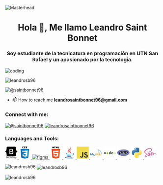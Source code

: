 ![Masterhead](https://miro.medium.com/v2/resize:fit:1400/0*IjwqslkWZDHTMK9Y.gif)
<h1 align="center">Hola 👋, Me llamo Leandro Saint Bonnet</h1>
<h3 align="center">Soy estudiante de la tecnicatura en programaciòn en UTN San Rafael y un apasionado por la tecnología.</h3>
<img align="center" alt="coding" width="400" src="https://miro.medium.com/v2/resize:fit:1400/0*IjwqslkWZDHTMK9Y.gif">

<p align="left"> <img src="https://komarev.com/ghpvc/?username=leandrosb96&label=Profile%20views&color=0e75b6&style=flat" alt="leandrosb96" /> </p>

<p align="left"> <a href="https://twitter.com/@saintbonnet96" target="blank"><img src="https://img.shields.io/twitter/follow/@saintbonnet96?logo=twitter&style=for-the-badge" alt="@saintbonnet96" /></a> </p>

- 📫 How to reach me **leandrosaintbonnet96@gmail.com**

<h3 align="left">Connect with me:</h3>
<p align="left">
<a href="https://twitter.com/@saintbonnet96" target="blank"><img align="center" src="https://raw.githubusercontent.com/rahuldkjain/github-profile-readme-generator/master/src/images/icons/Social/twitter.svg" alt="@saintbonnet96" height="30" width="40" /></a>
<a href="https://linkedin.com/in/leandrosaintbonnet96" target="blank"><img align="center" src="https://raw.githubusercontent.com/rahuldkjain/github-profile-readme-generator/master/src/images/icons/Social/linked-in-alt.svg" alt="leandrosaintbonnet96" height="30" width="40" /></a>
</p>

<h3 align="left">Languages and Tools:</h3>
<p align="left"> <a href="https://getbootstrap.com" target="_blank" rel="noreferrer"> <img src="https://raw.githubusercontent.com/devicons/devicon/master/icons/bootstrap/bootstrap-plain-wordmark.svg" alt="bootstrap" width="40" height="40"/> </a> <a href="https://www.w3schools.com/css/" target="_blank" rel="noreferrer"> <img src="https://raw.githubusercontent.com/devicons/devicon/master/icons/css3/css3-original-wordmark.svg" alt="css3" width="40" height="40"/> </a> <a href="https://www.figma.com/" target="_blank" rel="noreferrer"> <img src="https://www.vectorlogo.zone/logos/figma/figma-icon.svg" alt="figma" width="40" height="40"/> </a> <a href="https://www.w3.org/html/" target="_blank" rel="noreferrer"> <img src="https://raw.githubusercontent.com/devicons/devicon/master/icons/html5/html5-original-wordmark.svg" alt="html5" width="40" height="40"/> </a> <a href="https://www.java.com" target="_blank" rel="noreferrer"> <img src="https://raw.githubusercontent.com/devicons/devicon/master/icons/java/java-original.svg" alt="java" width="40" height="40"/> </a> <a href="https://developer.mozilla.org/en-US/docs/Web/JavaScript" target="_blank" rel="noreferrer"> <img src="https://raw.githubusercontent.com/devicons/devicon/master/icons/javascript/javascript-original.svg" alt="javascript" width="40" height="40"/> </a> <a href="https://www.mysql.com/" target="_blank" rel="noreferrer"> <img src="https://raw.githubusercontent.com/devicons/devicon/master/icons/mysql/mysql-original-wordmark.svg" alt="mysql" width="40" height="40"/> </a> <a href="https://nodejs.org" target="_blank" rel="noreferrer"> <img src="https://raw.githubusercontent.com/devicons/devicon/master/icons/nodejs/nodejs-original-wordmark.svg" alt="nodejs" width="40" height="40"/> </a> <a href="https://www.php.net" target="_blank" rel="noreferrer"> <img src="https://raw.githubusercontent.com/devicons/devicon/master/icons/php/php-original.svg" alt="php" width="40" height="40"/> </a> <a href="https://www.python.org" target="_blank" rel="noreferrer"> <img src="https://raw.githubusercontent.com/devicons/devicon/master/icons/python/python-original.svg" alt="python" width="40" height="40"/> </a> <a href="https://sass-lang.com" target="_blank" rel="noreferrer"> <img src="https://raw.githubusercontent.com/devicons/devicon/master/icons/sass/sass-original.svg" alt="sass" width="40" height="40"/> </a> </p>

<p><img align="left" src="https://github-readme-stats.vercel.app/api/top-langs?username=leandrosb96&show_icons=true&locale=en&layout=compact" alt="leandrosb96" /></p>

<p>&nbsp;<img align="center" src="https://github-readme-stats.vercel.app/api?username=leandrosb96&show_icons=true&locale=en" alt="leandrosb96" /></p>

<p><img align="center" src="https://github-readme-streak-stats.herokuapp.com/?user=leandrosb96&" alt="leandrosb96" /></p>
